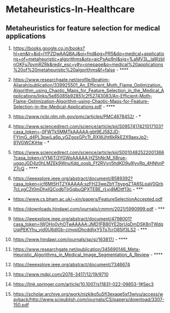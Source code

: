 # Metaheuristics-In-Healthcare
## Metaheuristics for feature selection for medical applications

1. https://books.google.co.in/books?hl=en&lr=&id=IYPZDwAAQBAJ&oi=fnd&pg=PR5&dq=medical+applications+of+metaheuristic+algorithms&ots=ajcPsAp9nI&sig=1LaMV3L_laWzbInOKFu7pymRZRk&redir_esc=y#v=onepage&q=medical%20applications%20of%20metaheuristic%20algorithms&f=false - ****

2. https://www.researchgate.net/profile/Ibrahim-Aljarah/publication/339925501_An_Efficient_Moth_Flame_Optimization_Algorithm_using_Chaotic_Maps_for_Feature_Selection_in_the_Medical_Applications/links/5e85085b92851c2f52743083/An-Efficient-Moth-Flame-Optimization-Algorithm-using-Chaotic-Maps-for-Feature-Selection-in-the-Medical-Applications.pdf - ****

3. https://www.ncbi.nlm.nih.gov/pmc/articles/PMC4678452/ - *

4. https://www.sciencedirect.com/science/article/pii/S0957417421017103?casa_token=-0FWTk5MMTkAAAAA:gbt9EJ582JD-FYImG_d4PL3pwjLa6p_yGZgosGPcTt_RXWJht6kRkE2X9aexJp2-81VGWCKjHw - *

5. https://www.sciencedirect.com/science/article/pii/S0010482522001366?casa_token=VYMiTi3YGWsAAAAA:HZShNcM_X8rue-ugqoJGD4z0hLMZEk9WnuXdd_oosb_Ff2RVyn5hdKD9u9lyvRp_4HNhnPZ7cQ - ****

6. https://ieeexplore.ieee.org/abstract/document/8589392?casa_token=icf6Mt5HTZYAAAAA:szFH23weZbYTbypgZTA6SLpaV0Qrb7cLxgCZt0mDhxIQCodbTIrGqbuQPXTEBE_rLyj4MDitf13c - ***

  - https://www.cs.bham.ac.uk/~xin/papers/FeatureSelectionAccepted.pdf

8. https://downloads.hindawi.com/journals/cmmm/2021/5990999.pdf - ***

9. https://ieeexplore.ieee.org/abstract/document/4798001?casa_token=IWOHo0vhOTwAAAAA:JMD1FB80YE2brUqDmDSK8nTWdqUqiPEKYhu_vjd0U6dlGb-cmypiDhcddIjxY5Ts7crO85lf3LS2 - ***

10. https://www.hindawi.com/journals/sp/si/163817/ - ****

11. https://www.researchgate.net/publication/345690146_Meta-Heuristic_Algorithms_in_Medical_Image_Segmentation_A_Review - ****

12. https://ieeexplore.ieee.org/abstract/document/7346674

13. https://www.mdpi.com/2076-3417/12/19/9710

14. https://link.springer.com/article/10.1007/s11831-022-09853-1#Sec3

15. https://scholar.archive.org/work/nizkiko5u5fl3exaqe5sf3wjvu/access/wayback/http://www.scipublish.com/journals/CS/papers/download/3307-150.pdf
